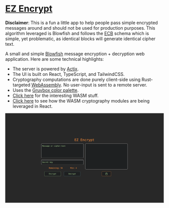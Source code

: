 # [EZ Encrypt](https://ez-encrypt.herokuapp.com/)

**Disclaimer**:
This is a fun a little app to help people pass simple encrypted messages around and should not be used for production purposes. This algorithm leveraged is Blowfish and follows the [ECB](https://en.wikipedia.org/wiki/Block_cipher_mode_of_operation#Electronic_codebook_(ECB)) schema which is simple, yet problematic, as identical blocks will generate identical cipher text.

A small and simple [Blowfish](https://www.schneier.com/academic/blowfish/) message encryption + decryption web application. Here are some technical highlights:
- The server is powered by [Actix](https://actix.rs/).
- The UI is built on React, TypeScript, and TailwindCSS.
- Cryptography computations are done purely client-side using Rust-targeted [WebAssembly](https://webassembly.org/). No user-input is sent to a remote server.
- Uses the [Gruvbox color palette](https://github.com/YV31/gruvbox-css).
- [Click here](https://github.com/solidiquis/ez_encrypt/tree/master/client/src) for the interesting WASM stuff.
- [Click here](https://github.com/solidiquis/ez_encrypt/blob/749978aa5cb96c7db5c3bc89f9443a9ab1583594/client/app/components/form/index.tsx#L6) to see how the WASM cryptography modules are being leveraged in React.

<img src="https://github.com/solidiquis/solidiquis/blob/master/assets/ez_encrypt.png?raw=true">
